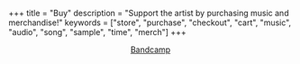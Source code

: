 +++
title = "Buy"
description = "Support the artist by purchasing music and merchandise!"
keywords = ["store", "purchase", "checkout", "cart", "music", "audio", "song", "sample", "time", "merch"]
+++

<center>
  <a class="btn btn-default btn-md" href="https://red-ambassador.bandcamp.com/"  target="_blank">
    <i class="fa fa-bandcamp" aria-hidden="true" vertical-align: middle;></i> Bandcamp
  </a>
  <br>

</center>
